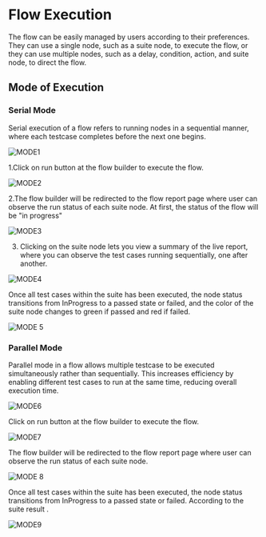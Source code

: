 


# Flow Execution

The flow can be easily managed by users according to their preferences. They can use a single node, such as a suite node, to execute the flow, or they can use multiple nodes, such as a delay, condition, action, and suite node, to direct the flow.

## Mode of Execution

### Serial Mode

Serial execution of a flow refers to running nodes in a sequential manner, where each testcase completes before the next one begins.
 
![MODE1](\TestFlowImages\MODE1.png)

1.Click on run button at the flow builder to execute the flow.

![MODE2](\TestFlowImages\MODE2.png)

2.The flow builder will be redirected to the flow report page where user can observe the run status of each suite node. At first, the status of the flow will be "in progress" 

![MODE3](\TestFlowImages\MODE3.png)

3. Clicking on the suite node lets you view a summary of the live report, where you can observe the test cases running sequentially, one after another.

![MODE4](\TestFlowImages\MODE4.png)

Once all test cases within the suite has been executed, the node status transitions from InProgress to a passed state or failed, and the color of the suite node changes to green if passed and red if failed.

![MODE 5](/TestFlowImages/mode5)

### Parallel Mode

Parallel mode in a flow allows multiple testcase to be executed simultaneously rather than sequentially. This increases efficiency by enabling different test cases to run at the same time, reducing overall execution time.
          
![MODE6](/TestFlowImages/MODE6.png)

Click on run button at the flow builder to execute the flow.

![MODE7](/TestFlowImages/MODE7)

The flow builder will be redirected to the flow report page where user can observe the run status of each suite node.

![MODE 8](\TestFlowImages\MODE8.png)

Once all test cases within the suite has been executed, the node status transitions from InProgress to a passed state or failed. According to the suite result .

![MODE9](\TestFlowImages\MODE9.png)
